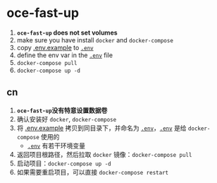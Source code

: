 # oce-fast-up

1. **`oce-fast-up` does not set volumes**
2. make sure you have install `docker` and `docker-compose`
3. copy [.env.example](./.env.example) to [`.env`](./.env)
4. define the env var in the [`.env`](./.env) file
5. `docker-compose pull`
6. `docker-compose up -d`

## cn

1. **`oce-fast-up`没有特意设置数据卷**
2. 确认安装好 `docker`, `docker-compose`
3. 将 [.env.example](./.env.example) 拷贝到同目录下，并命名为 [`.env`](./.env)，[`.env`](./.env) 是给 `docker-compose` 使用的
    - [`.env`](./.env) 有若干环境变量
4. 返回项目根路径，然后拉取 `docker` 镜像：`docker-compose pull`
5. 启动项目：`docker-compose up -d`
6. 如果需要重启项目，可以直接 `docker-compose restart`

